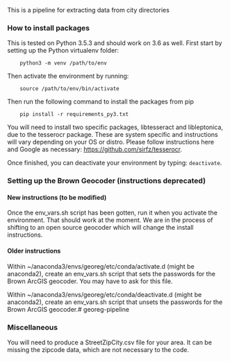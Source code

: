 This is a pipeline for extracting data from city directories

### How to install packages

This is tested on Python 3.5.3 and should work on 3.6 as well. First start by setting up the Python virtualenv folder:

``` 
    python3 -m venv /path/to/env
```

Then activate the environment by running:

```
    source /path/to/env/bin/activate
```

Then run the following command to install the packages from pip

```
    pip install -r requirements_py3.txt
```

You will need to install two specific packages, libtesseract and libleptonica, due to the tesserocr package. These are system specific and instructions will vary depending on your OS or distro. Please follow instructions here and Google as necessary: https://github.com/sirfz/tesserocr. 

Once finished, you can deactivate your environment by typing: `deactivate`. 

### Setting up the Brown Geocoder (instructions deprecated)

#### New instructions (to be modified)

Once the env_vars.sh script has been gotten, run it when you activate the environment. That should work at the moment. We are in the process of shifting to an open source geocoder which will change the install instructions. 

#### Older instructions

Within ~/anaconda3/envs/georeg/etc/conda/activate.d (might be anaconda2), create an env_vars.sh script that sets the passwords for the Brown ArcGIS geocoder.  You may have to ask for this file.

Within ~/anaconda3/envs/georeg/etc/conda/deactivate.d (might be anaconda2), create an env_vars.sh script that unsets the passwords for the Brown ArcGIS geocoder.# georeg-pipeline

### Miscellaneous 

You will need to produce a StreetZipCity.csv file for your area.  It can be missing the zipcode data, which are not necessary to the code.


